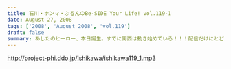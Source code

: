 ```yaml
---
title: 石川・ホンマ・ぶるんのBe-SIDE Your Life! vol.119-1
date: August 27, 2008
tags: ['2008', 'August 2008', 'vol.119']
draft: false
summary: あしたのヒーロー、本日誕生。すでに関西は動き始めている！！！配信だけにとどまらないビーサイ夏の陣。日曜には、大阪出張がすでに行われ、球児達の熱い夏と完全にコラボしたようである。NAMAE
---
```


http://project-phi.ddo.jp/ishikawa/ishikawa119_1.mp3